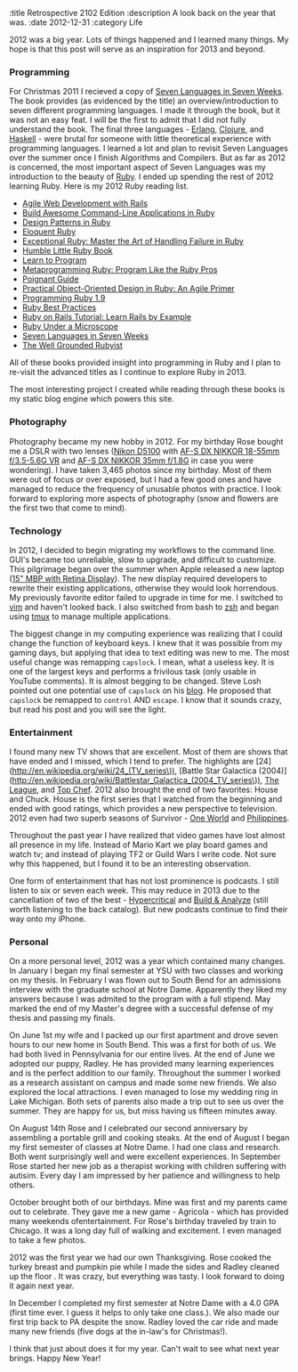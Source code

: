 :title Retrospective 2102 Edition
:description A look back on the year that was.
:date 2012-12-31
:category Life

2012 was a big year. Lots of things happened and I learned many things. My hope is that this post will serve as an inspiration for 2013 and beyond.

### Programming
For Christmas 2011 I recieved a copy of [Seven Languages in Seven Weeks](http://pragprog.com/book/btlang/seven-languages-in-seven-weeks). The book provides (as evidenced by the title) an overview/introduction to seven different programming languages. I made it through the book, but it was not an easy feat. I will be the first to admit that I did not fully understand the book. The final three languages - [Erlang](http://www.erlang.org), [Clojure](http://clojure.com), and [Haskell](http://www.haskell.org/haskellwiki/Haskell) - were brutal for someone with little theoretical experience with programming languages. I learned a lot and plan to revisit Seven Languages over the summer once I finish Algorithms and Compilers. But as far as 2012 is concerned, the most important aspect of Seven Languages was my introduction to the beauty of [Ruby](http://www.ruby-lang.org/en/). I ended up spending the rest of 2012 learning Ruby. Here is my 2012 Ruby reading list.

- [Agile Web Development with Rails](http://pragprog.com/book/rails4/agile-web-development-with-rails)
- [Build Awesome Command-Line Applications in Ruby](http://pragprog.com/book/dccar/build-awesome-command-line-applications-in-ruby)
- [Design Patterns in Ruby](http://designpatternsinruby.com)
- [Eloquent Ruby](http://www.amazon.com/gp/product/B004MMEJ36)
- [Exceptional Ruby: Master the Art of Handling Failure in Ruby](http://pragprog.com/book/ager/exceptional-ruby)
- [Humble Little Ruby Book](http://www.humblelittlerubybook.com)
- [Learn to Program](http://pragprog.com/book/ltp2/learn-to-program)
- [Metaprogramming Ruby: Program Like the Ruby Pros](http://pragprog.com/book/ppmetr/metaprogramming-ruby)
- [Poignant Guide](http://mislav.uniqpath.com/poignant-guide/book/)
- [Practical Object-Oriented Design in Ruby: An Agile Primer](http://www.amazon.com/gp/product/B0096BYG7C)
- [Programming Ruby 1.9](http://pragprog.com/book/ruby3/programming-ruby-1-9)
- [Ruby Best Practices](http://blog.rubybestpractices.com/posts/gregory/022-rbp-now-open.html)
- [Ruby on Rails Tutorial: Learn Rails by Example](http://ruby.railstutorial.org)
- [Ruby Under a Microscope](http://patshaughnessy.net/ruby-under-a-microscope)
- [Seven Languages in Seven Weeks](http://pragprog.com/book/btlang/seven-languages-in-seven-weeks)
- [The Well Grounded Rubyist](http://www.amazon.com/Well-Grounded-Rubyist-David-Black/dp/1933988657)

All of these books provided insight into programming in Ruby and I plan to re-visit the advanced titles as I continue to explore Ruby in 2013.

The most interesting project I created while reading through these books is my static blog engine which powers this site.

### Photography
Photography became my new hobby in 2012. For my birthday Rose bought me a DSLR with two lenses ([Nikon D5100](http://www.nikonusa.com/en/Nikon-Products/Product/Digital-SLR-Cameras/25478/D5100.html) with [AF-S DX NIKKOR 18-55mm f/3.5-5.6G VR](http://www.nikonusa.com/en/Nikon-Products/Product/Camera-Lenses/2176/AF-S-DX-NIKKOR-18-55mm-f%252F3.5-5.6G-VR.html) and [AF-S DX NIKKOR 35mm f/1.8G](http://www.nikonusa.com/en/Nikon-Products/Product/Camera-Lenses/2183/AF-S-DX-NIKKOR-35mm-f%252F1.8G.html) in case you were wondering). I have taken 3,465 photos since my birthday. Most of them were out of focus or over exposed, but I had a few good ones and have managed to reduce the frequency of unusable photos with practice. I look forward to exploring more aspects of photography (snow and flowers are the first two that come to mind).


### Technology
In 2012, I decided to begin migrating my workflows to the command line. GUI's became too unreliable, slow to upgrade, and difficult to customize. This pilgrimage began over the summer when Apple released a new laptop ([15" MBP with Retina Display](http://www.apple.com/pr/library/2012/06/11Apple-Introduces-All-New-MacBook-Pro-with-Retina-Display.html)). The new display required developers to rewrite their existing applications, otherwise they would look horrendous. My previously favorite editor failed to upgrade in time for me. I switched to [vim](http://www.vim.org) and haven't looked back. I also switched from bash to [zsh](http://zsh.sourceforge.net) and began using [tmux](https://github.com/tmux/tmux/wiki) to manage multiple applications.

The biggest change in my computing experience was realizing that I could change the function of keyboard keys. I knew that it was possible from my gaming days, but applying that idea to text editing was new to me. The most useful change was remapping `capslock`. I mean, what a useless key. It is one of the largest keys and performs a frivilous task (only usable in YouTube comments). It is almost begging to be changed. Steve Losh pointed out one potential use of `capslock` on his [blog](http://stevelosh.com/blog/2012/10/a-modern-space-cadet/#controlescape). He proposed that `capslock` be remapped to `control` AND `escape`. I know that it sounds crazy, but read his post and you will see the light.

### Entertainment
I found many new TV shows that are excellent. Most of them are shows that have ended and I missed, which I tend to prefer. The highlights are [24](http://en.wikipedia.org/wiki/24_(TV_series\)), [Battle Star Galactica (2004)](http://en.wikipedia.org/wiki/Battlestar_Galactica_(2004_TV_series\)), [The League](http://en.wikipedia.org/wiki/The_league), and [Top Chef](http://en.wikipedia.org/wiki/Top_chef). 2012 also brought the end of two favorites: House and Chuck. House is the first series that I watched from the beginning and ended with good ratings, which provides a new perspective to television. 2012 even had two superb seasons of Survivor - [One World](http://en.wikipedia.org/wiki/Survivor:_One_World) and [Philippines](http://en.wikipedia.org/wiki/Survivor:_Philippines).

Throughout the past year I have realized that video games have lost almost all presence in my life. Instead of Mario Kart we play board games and watch tv; and instead of playing TF2 or Guild Wars I write code. Not sure why this happened, but I found it to be an interesting observation.

One form of entertainment that has not lost prominence is podcasts. I still listen to six or seven each week. This may reduce in 2013 due to the cancellation of two of the best - [Hypercritical](http://5by5.tv/hypercritical) and [Build & Analyze](http://5by5.tv/buildanalyze) (still worth listening to the back catalog). But new podcasts continue to find their way onto my iPhone.

### Personal
On a more personal level, 2012 was a year which contained many changes. In January I began my final semester at YSU with two classes and working on my thesis. In February I was flown out to South Bend for an admissions interview with the graduate school at Notre Dame. Apparently they liked my answers because I was admited to the program with a full stipend. May marked the end of my Master's degree with a successful defense of my thesis and passing my finals.

On June 1st my wife and I packed up our first apartment and drove seven hours to our new home in South Bend. This was a first for both of us. We had both lived in Pennsylvania for our entire lives. At the end of June we adopted our puppy, Radley. He has provided many learning experiences and is the perfect addition to our family. Throughout the summer I worked as a research assistant on campus and made some new friends. We also explored the local attractions. I even managed to lose my wedding ring in Lake Michigan. Both sets of parents also made a trip out to see us over the summer. They are happy for us, but miss having us fifteen minutes away.

On August 14th Rose and I celebrated our second anniversary by assembling a portable grill and cooking steaks. At the end of August I began my first semester of classes at Notre Dame. I had one class and research. Both went surprisingly well and were excellent experiences. In September Rose started her new job as a therapist working with children suffering with autisim. Every day I am impressed by her patience and willingness to help others.

October brought both of our birthdays. Mine was first and my parents came out to celebrate. They gave me a new game - Agricola - which has provided many weekends ofentertainment. For Rose's birthday traveled by train to Chicago. It was a long day full of walking and excitement. I even managed to take a few photos.

2012 was the first year we had our own Thanksgiving. Rose cooked the turkey breast and pumpkin pie while I made the sides and Radley cleaned up the floor . It was crazy, but everything was tasty. I look forward to doing it again next year.

In December I completed my first semester at Notre Dame with a 4.0 GPA (first time ever. I guess it helps to only take one class.). We also made our first trip back to PA despite the snow. Radley loved the car ride and made many new friends (five dogs at the in-law's for Christmas!).

I think that just about does it for my year. Can't wait to see what next year brings. Happy New Year!
